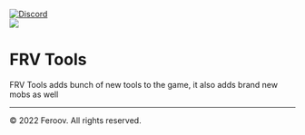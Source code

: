 [![Discord](https://i.imgur.com/f6bOp6R.png)](https://discord.gg/jVPg23RdZk)     
[![](https://i.imgur.com/MRqju3l.png)](https://www.curseforge.com/minecraft/mc-mods/frv-tools)




# FRV Tools

FRV Tools adds bunch of new tools to the game, it also adds brand new mobs as well

-----------------

© 2022 Feroov. All rights reserved.

